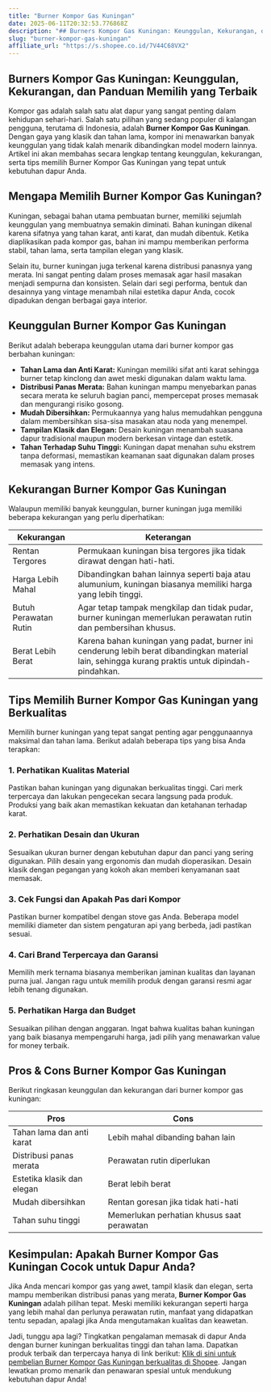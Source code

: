 ```yaml
---
title: "Burner Kompor Gas Kuningan"
date: 2025-06-11T20:32:53.776868Z
description: "## Burners Kompor Gas Kuningan: Keunggulan, Kekurangan, dan Panduan Memilih yang Terbaik..."
slug: "burner-kompor-gas-kuningan"
affiliate_url: "https://s.shopee.co.id/7V44C68VX2"
---
```

## Burners Kompor Gas Kuningan: Keunggulan, Kekurangan, dan Panduan Memilih yang Terbaik

Kompor gas adalah salah satu alat dapur yang sangat penting dalam kehidupan sehari-hari. Salah satu pilihan yang sedang populer di kalangan pengguna, terutama di Indonesia, adalah **Burner Kompor Gas Kuningan**. Dengan gaya yang klasik dan tahan lama, kompor ini menawarkan banyak keunggulan yang tidak kalah menarik dibandingkan model modern lainnya. Artikel ini akan membahas secara lengkap tentang keunggulan, kekurangan, serta tips memilih Burner Kompor Gas Kuningan yang tepat untuk kebutuhan dapur Anda.

## Mengapa Memilih Burner Kompor Gas Kuningan?

Kuningan, sebagai bahan utama pembuatan burner, memiliki sejumlah keunggulan yang membuatnya semakin diminati. Bahan kuningan dikenal karena sifatnya yang tahan karat, anti karat, dan mudah dibentuk. Ketika diaplikasikan pada kompor gas, bahan ini mampu memberikan performa stabil, tahan lama, serta tampilan elegan yang klasik.

Selain itu, burner kuningan juga terkenal karena distribusi panasnya yang merata. Ini sangat penting dalam proses memasak agar hasil masakan menjadi sempurna dan konsisten. Selain dari segi performa, bentuk dan desainnya yang vintage menambah nilai estetika dapur Anda, cocok dipadukan dengan berbagai gaya interior.

## Keunggulan Burner Kompor Gas Kuningan

Berikut adalah beberapa keunggulan utama dari burner kompor gas berbahan kuningan:

- **Tahan Lama dan Anti Karat:** Kuningan memiliki sifat anti karat sehingga burner tetap kinclong dan awet meski digunakan dalam waktu lama.
- **Distribusi Panas Merata:** Bahan kuningan mampu menyebarkan panas secara merata ke seluruh bagian panci, mempercepat proses memasak dan mengurangi risiko gosong.
- **Mudah Dibersihkan:** Permukaannya yang halus memudahkan pengguna dalam membersihkan sisa-sisa masakan atau noda yang menempel.
- **Tampilan Klasik dan Elegan:** Desain kuningan menambah suasana dapur tradisional maupun modern berkesan vintage dan estetik.
- **Tahan Terhadap Suhu Tinggi:** Kuningan dapat menahan suhu ekstrem tanpa deformasi, memastikan keamanan saat digunakan dalam proses memasak yang intens.

## Kekurangan Burner Kompor Gas Kuningan

Walaupun memiliki banyak keunggulan, burner kuningan juga memiliki beberapa kekurangan yang perlu diperhatikan:

| **Kekurangan** | **Keterangan** |
|----------------|----------------|
| Rentan Tergores | Permukaan kuningan bisa tergores jika tidak dirawat dengan hati-hati. |
| Harga Lebih Mahal | Dibandingkan bahan lainnya seperti baja atau alumunium, kuningan biasanya memiliki harga yang lebih tinggi. |
| Butuh Perawatan Rutin | Agar tetap tampak mengkilap dan tidak pudar, burner kuningan memerlukan perawatan rutin dan pembersihan khusus. |
| Berat Lebih Berat | Karena bahan kuningan yang padat, burner ini cenderung lebih berat dibandingkan material lain, sehingga kurang praktis untuk dipindah-pindahkan. |

## Tips Memilih Burner Kompor Gas Kuningan yang Berkualitas

Memilih burner kuningan yang tepat sangat penting agar penggunaannya maksimal dan tahan lama. Berikut adalah beberapa tips yang bisa Anda terapkan:

### 1. Perhatikan Kualitas Material

Pastikan bahan kuningan yang digunakan berkualitas tinggi. Cari merk terpercaya dan lakukan pengecekan secara langsung pada produk. Produksi yang baik akan memastikan kekuatan dan ketahanan terhadap karat.

### 2. Perhatikan Desain dan Ukuran

Sesuaikan ukuran burner dengan kebutuhan dapur dan panci yang sering digunakan. Pilih desain yang ergonomis dan mudah dioperasikan. Desain klasik dengan pegangan yang kokoh akan memberi kenyamanan saat memasak.

### 3. Cek Fungsi dan Apakah Pas dari Kompor

Pastikan burner kompatibel dengan stove gas Anda. Beberapa model memiliki diameter dan sistem pengaturan api yang berbeda, jadi pastikan sesuai.

### 4. Cari Brand Terpercaya dan Garansi

Memilih merk ternama biasanya memberikan jaminan kualitas dan layanan purna jual. Jangan ragu untuk memilih produk dengan garansi resmi agar lebih tenang digunakan.

### 5. Perhatikan Harga dan Budget

Sesuaikan pilihan dengan anggaran. Ingat bahwa kualitas bahan kuningan yang baik biasanya mempengaruhi harga, jadi pilih yang menawarkan value for money terbaik.

## Pros & Cons Burner Kompor Gas Kuningan

Berikut ringkasan keunggulan dan kekurangan dari burner kompor gas kuningan:

| **Pros** | **Cons** |
|--------------|--------------|
| Tahan lama dan anti karat | Lebih mahal dibanding bahan lain |
| Distribusi panas merata | Perawatan rutin diperlukan |
| Estetika klasik dan elegan | Berat lebih berat |
| Mudah dibersihkan | Rentan goresan jika tidak hati-hati |
| Tahan suhu tinggi | Memerlukan perhatian khusus saat perawatan |

## Kesimpulan: Apakah Burner Kompor Gas Kuningan Cocok untuk Dapur Anda?

Jika Anda mencari kompor gas yang awet, tampil klasik dan elegan, serta mampu memberikan distribusi panas yang merata, **Burner Kompor Gas Kuningan** adalah pilihan tepat. Meski memiliki kekurangan seperti harga yang lebih mahal dan perlunya perawatan rutin, manfaat yang didapatkan tentu sepadan, apalagi jika Anda mengutamakan kualitas dan keawetan.

Jadi, tunggu apa lagi? Tingkatkan pengalaman memasak di dapur Anda dengan burner kuningan berkualitas tinggi dan tahan lama. Dapatkan produk terbaik dan terpercaya hanya di link berikut: [Klik di sini untuk pembelian Burner Kompor Gas Kuningan berkualitas di Shopee](https://s.shopee.co.id/7V44C68VX2). Jangan lewatkan promo menarik dan penawaran spesial untuk mendukung kebutuhan dapur Anda!
